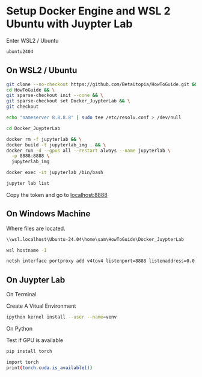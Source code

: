 # Setup Docker Engine and WSL 2 Ubuntu with Juypter Lab 

Enter WSL2 / Ubuntu

```bash
ubuntu2404
```

## On WSL2 / Ubuntu

```bash
git clone --no-checkout https://github.com/BetaUtopia/HowToGuide.git && \
cd HowToGuide && \
git sparse-checkout init --cone && \
git sparse-checkout set Docker_JuypterLab && \
git checkout
```

```bash
echo "nameserver 8.8.8.8" | sudo tee /etc/resolv.conf > /dev/null
```

```bash
cd Docker_JuypterLab
```

```bash
docker rm -f jupyterlab && \
docker build -t jupyterlab_img . && \
docker run -d --gpus all --restart always --name jupyterlab \
  -p 8888:8888 \
  jupyterlab_img
```

```bash
docker exec -it jupyterlab /bin/bash
```

```bash
jupyter lab list
```
Copy the token and go to [localhost:8888 ](http://localhost:8888/login)

## On Windows Machine

Where files are located.
```bat
\\wsl.localhost\Ubuntu-24.04\home\sam\HowToGuide\Docker_JuypterLab
```

```bat
wsl hostname -I
```

```bat
netsh interface portproxy add v4tov4 listenport=8888 listenaddress=0.0.0.0 connectport=8888 connectaddress=172.17.0.1
```

## On Juypter Lab

On Terminal

Create A Vitual Environment
```bash
ipython kernel install --user --name=venv
```

On Python

Test if GPU is available

```bash
pip install torch
```

```bash
import torch
print(torch.cuda.is_available())
```


